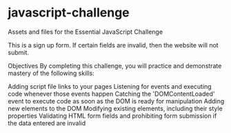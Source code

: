 javascript-challenge
====================

Assets and files for the Essential JavaScript Challenge

This is a sign up form. If certain fields are invalid, then the website will not submit.

Objectives
By completing this challenge, you will practice and demonstrate mastery of the following skills:

Adding script file links to your pages
Listening for events and executing code whenever those events happen
Catching the 'DOMContentLoaded' event to execute code as soon as the DOM is ready for manipulation
Adding new elements to the DOM
Modifying existing elements, including their style properties
Validating HTML form fields and prohibiting form submission if the data entered are invalid
